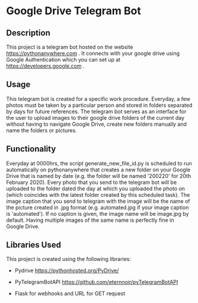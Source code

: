 # Google Drive Telegram Bot

## Description
This project is a telegram bot hosted on the website https://pythonanywhere.com . It connects with your google drive using
Google Authentication which you can set up at https://developers.google.com .

## Usage
This telegram bot is created for a specific work procedure. Everyday, a few photos must be taken by a particular person
and stored in folders separated by days for future references. The telegram bot serves as an interface for the user to upload 
images to their google drive folders of the current day without having to navigate Google Drive, create new folders manually
and name the folders or pictures.

## Functionality
Everyday at 0000hrs, the script generate_new_file_id.py is scheduled to run automatically on pythonanywhere that creates a new folder on your Google Drive that is named by date (e.g. the folder will be named '200220' for 20th February 2020). Every photo that you send to the telegram bot will be uploaded to the folder dated the day at which you uploaded the photo on (which coincides with the latest folder created by this scheduled task). The image caption that you send to telegram with the image will be the name of the picture created in .jpg format (e.g. automated.jpg if your image caption is 'automated'). If no caption is given, the image name will be image.jpg by default. Having multiple images of the same name is perfectly fine in Google Drive.

## Libraries Used
This project is created using the following libraries:

- Pydrive
https://pythonhosted.org/PyDrive/

- PyTelegramBotAPI
https://github.com/eternnoir/pyTelegramBotAPI

- Flask for webhooks and URL for GET request
